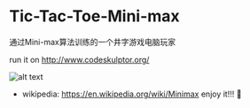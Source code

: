 # Tic-Tac-Toe-Mini-max
通过Mini-max算法训练的一个井字游戏电脑玩家

run it on http://www.codeskulptor.org/

![alt text](images/15puzzle.png)

* wikipedia: <https://en.wikipedia.org/wiki/Minimax>
enjoy it!!!
:rocket:
